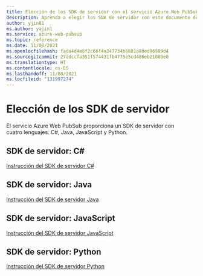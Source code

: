 ```yaml
---
title: Elección de los SDK de servidor con el servicio Azure Web PubSub
description: Aprenda a elegir los SDK de servidor con este documento de referencia.
author: yjin81
ms.author: yajin1
ms.service: azure-web-pubsub
ms.topic: reference
ms.date: 11/08/2021
ms.openlocfilehash: fada4d4a6f2c66f4a247734b5601a80ed96989d4
ms.sourcegitcommit: 27ddccfa351f574431fb4775e5cd486eb21080e0
ms.translationtype: HT
ms.contentlocale: es-ES
ms.lasthandoff: 11/08/2021
ms.locfileid: "131997274"
---
```

# <a name="choose-the-server-sdks"></a>Elección de los SDK de servidor

El servicio Azure Web PubSub proporciona un SDK de servidor con cuatro lenguajes: C#, Java, JavaScript y Python. 

## <a name="server-sdk---c"></a>SDK de servidor: C#

[Instrucción del SDK de servidor C#](reference-server-sdk-csharp.md)

## <a name="server-sdk---java"></a>SDK de servidor: Java

[Instrucción del SDK de servidor Java](reference-server-sdk-java.md)

## <a name="server-sdk---javascript"></a>SDK de servidor: JavaScript

[Instrucción del SDK de servidor JavaScript](reference-server-sdk-js.md)

## <a name="server-sdk---python"></a>SDK de servidor: Python

[Instrucción del SDK de servidor Python](reference-server-sdk-python.md)